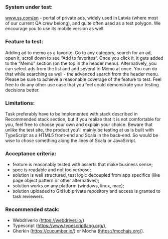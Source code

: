 ### System under test:
www.ss.com/en - portal of private ads, widely used in Latvia (where most of our current QA crew belong), and quite often used as a test polygon. We encourage you to use its mobile version as well.


### Feature to test:
Adding ad to memo as a favorite. Go to any category, search for an ad, open it, scroll down to see “Add to favorites”. Once you click it, it gets added to the “Memo" section (on the top in the header menu). Alternatively, you can select ads from the list and add several to Memo at once. You can do that while searching as well - the advanced search from the header menu. Please be sure to achieve a reasonable coverage of the feature to test. Feel free to do any other use case that you feel could demonstrate your testing decisions better.


### Limitations:
Task preferably have to be implemented with stack described in Recommended  stack section, but if you realize that it is not comfortable for you, feel free to choose your own and explain your choice. Beware that unlike the test site, the product you'll mainly be testing at us is built with TypeScript as a HTML5 front-end and Scala in the back-end. So would be wise to chose something along the lines of Scala or JavaScript.


### Acceptance criteria:
- feature is reasonably tested with asserts that make business sense;
- spec is readable and not too verbose;
- solution is well structured, test logic decoupled from app specifics (like page object pattern or other alternatives);
- solution works on any platform (windows, linux, mac);
- solution uploaded to GitHub private repository and access is granted to task reviewers.


### Recommended  stack:
- Webdriverio (https://webdriver.io/)
- Typescript (https://www.typescriptlang.org/),
- Gherkin (https://cucumber.io/)  or Mocha (https://mochajs.org/).